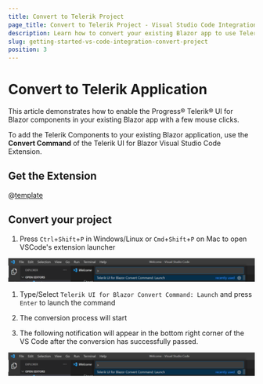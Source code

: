```yaml
---
title: Convert to Telerik Project
page_title: Convert to Telerik Project - Visual Studio Code Integration
description: Learn how to convert your existing Blazor app to use Telerik components in it with a few clicks through our Visual Studio Code Templates.
slug: getting-started-vs-code-integration-convert-project
position: 3
---
```


# Convert to Telerik Application

This article demonstrates how to enable the Progress&reg; Telerik&reg; UI for Blazor components in your existing Blazor app with a few mouse clicks.

To add the Telerik Components to your existing Blazor application, use the **Convert Command** of the Telerik UI for Blazor Visual Studio Code Extension.

## Get the Extension

@[template](/_contentTemplates/common/general-info.md#vs-code-x-download)


## Convert your project

1. Press `Ctrl`+`Shift`+`P` in Windows/Linux or `Cmd`+`Shift`+`P` on Mac to open VSCode's extension launcher

![Launch Convert Command](images/launch-convert-command.png)

1. Type/Select `Telerik UI for Blazor Convert Command: Launch` and press `Enter` to launch the command

1. The conversion process will start

1. The following notification will appear in the bottom right corner of the VS Code after the conversion has successfully passed.

![Success Notification](images/launch-convert-command.png)
